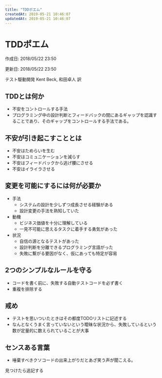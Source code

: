 ```yaml
---
title: "TDDポエム"
createdAt: 2019-05-21 10:46:07
updatedAt: 2019-05-21 10:46:07
---
```


# TDDポエム

<p id="created_at">作成日: <time dateTime="2018-05-22T23:50">2018/05/22 23:50</time></p>
<p id="updated_at">更新日: <time dateTime="2018-05-22T23:50">2018/05/22 23:50</time></p>

テスト駆動開発 Kent Beck, 和田卓人 訳

## TDDとは何か

* 不安をコントロールする手法
* プログラミング中の設計判断とフィードバックの間にあるギャップを認識することであり、そのギャップをコントロールする手法である。

## 不安が引き起こすこととは

* 不安はためらいを生む
* 不安はコミュニケーションを減らす
* 不安はフィードバックから逃げ腰にさせる
* 不安はイライラさせる

## 変更を可能にするには何が必要か

* 手法
    * システムの設計を少しずつ成長させる経験がある
    * 設計変更の手法を熟知していた
* 動機
    * ビジネス価値を十分に理解している
    * 一見不可能に思えるタスクに着手する勇気があった
* 状況
    * 自信の源となるテストがあった
    * 設計判断を分離できるプログラミング言語がった
    * 失敗に繋がる要因がなく、仮にあっても特定が容易

## 2つのシンプルなルールを守る

* コードを書く前に、失敗する自動テストコードを必ず書く
* 重複を排除する

## 戒め

* テストを思いついたときはその都度TODOリストに記述する
* なんとなくうまく言っていないという曖昧な状況から、失敗しているという数が定量的に数えられていることが大事

## センスある言葉

* 唾棄すべきクソコードの出来上がりだとあざ笑う声が聞こえる。


見つけたら追記する

